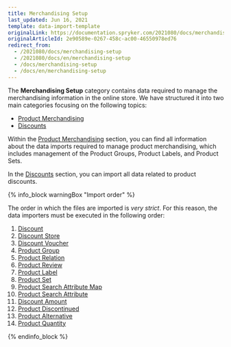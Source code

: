 ```yaml
---
title: Merchandising Setup
last_updated: Jun 16, 2021
template: data-import-template
originalLink: https://documentation.spryker.com/2021080/docs/merchandising-setup
originalArticleId: 2e90589e-0267-458c-ac00-46550978ed76
redirect_from:
  - /2021080/docs/merchandising-setup
  - /2021080/docs/en/merchandising-setup
  - /docs/merchandising-setup
  - /docs/en/merchandising-setup
---
```


The **Merchandising Setup** category contains data required to manage the merchandising information in the online store. We have structured it into two main categories focusing on the following topics:

* [Product Merchandising](/docs/scos/dev/data-import/{{page.version}}/data-import-categories/merchandising-setup/product-merchandising/product-merchandising.html)
* [Discounts](/docs/scos/dev/data-import/{{page.version}}/data-import-categories/merchandising-setup/discounts/discounts.html)

Within the [Product Merchandising](/docs/scos/dev/data-import/{{page.version}}/data-import-categories/merchandising-setup/product-merchandising/product-merchandising.html) section, you can find all information about the data imports required to manage product merchandising, which includes management of the Product Groups, Product Labels, and Product Sets.

In the [Discounts](/docs/scos/dev/data-import/{{page.version}}/data-import-categories/merchandising-setup/discounts/discounts.html) section, you can import all data related to product discounts.

{% info_block warningBox "Import order" %}

The order in which the files are imported is *very strict*. For this reason, the data importers must be executed in the following order:

1. [Discount](/docs/pbc/all/discount-management/{{site.version}}/import-and-export-data/import-file-details-discount.csv.html)
2. [Discount Store](/docs/pbc/all/discount-management/{{site.version}}/import-and-export-data/import-file-details-discount-store.csv.html)
3. [Discount Voucher](/docs/pbc/all/discount-management/{{site.version}}/import-and-export-data/import-file-details-discount-voucher.csv.html)
4. [Product Group](/docs/pbc/all/product-information-management/{{page.version}}/base-shop/import-and-export-data/import-file-details-product-group.csv.html)
5. [Product Relation](/docs/scos/dev/data-import/{{page.version}}/data-import-categories/merchandising-setup/product-merchandising/file-details-product-relation.csv.html)
6. [Product Review](/docs/scos/dev/data-import/{{page.version}}/data-import-categories/merchandising-setup/product-merchandising/file-details-product-review.csv.html)
7. [Product Label](/docs/scos/dev/data-import/{{page.version}}/data-import-categories/merchandising-setup/product-merchandising/file-details-product-label.csv.html)
8. [Product Set](/docs/scos/dev/data-import/{{page.version}}/data-import-categories/merchandising-setup/product-merchandising/file-details-product-set.csv.html)
9. [Product Search Attribute Map](/docs/scos/dev/data-import/{{page.version}}/data-import-categories/merchandising-setup/product-merchandising/file-details-product-search-attribute-map.csv.html)
10. [Product Search Attribute](/docs/scos/dev/data-import/{{page.version}}/data-import-categories/merchandising-setup/product-merchandising/file-details-product-search-attribute.csv.html)
11. [Discount Amount](/docs/pbc/all/discount-management/{{site.version}}/base-shop/import-and-export-data/import-file-details-discount-amount.csv.html)
12. [Product Discontinued](/docs/scos/dev/data-import/{{page.version}}/data-import-categories/merchandising-setup/product-merchandising/file-details-product-discontinued.csv.html)
13. [Product Alternative](/docs/pbc/all/product-information-management/{{page.version}}/base-shop/import-and-export-data/import-file-details-product-alternative.csv.html)
14. [Product Quantity](/docs/pbc/all/cart-and-checkout/{{site.version}}/base-shop/import-and-export-data/import-file-details-product-quantity.csv.html)

{% endinfo_block %}
